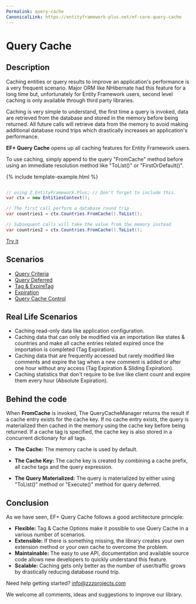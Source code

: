 ```yaml
---
Permalink: query-cache
CanonicalLink: https://entityframework-plus.net/ef-core-query-cache
---
```


# Query Cache

## Description

Caching entities or query results to improve an application's performance is a very frequent scenario. Major ORM like NHibernate had this feature for a long time but, unfortunately for Entity Framework users, second level caching is only available through third party libraries.

Caching is very simple to understand, the first time a query is invoked, data are retrieved from the database and stored in the memory before being returned. All future calls will retrieve data from the memory to avoid making additional database round trips which drastically increases an application's performance.

**EF+ Query Cache** opens up all caching features for Entity Framework users.

To use caching, simply append to the query "FromCache" method before using an immediate resolution method like "ToList()" or "FirstOrDefault()".

{% include template-example.html %} 
```csharp

// using Z.EntityFramework.Plus; // Don't forget to include this.
var ctx = new EntitiesContext();

// The first call perform a database round trip
var countries1 = ctx.Countries.FromCache().ToList();

// Subsequent calls will take the value from the memory instead
var countries2 = ctx.Countries.FromCache().ToList();

```
[Try it](https://dotnetfiddle.net/nx9A2H)

## Scenarios

 - [Query Criteria](scenarios/ef6-query-cache-using-query-criteria.md)
 - [Query Deferred](scenarios/ef6-query-cache-query-deferred.md)
 - [Tag & ExpireTag](scenarios/ef6-query-cache-tag.md)
 - [Expiration](scenarios/ef6-query-cache-expiration.md)
 - [Query Cache Control](scenarios/ef6-query-cache-control.md)
 
## Real Life Scenarios

 - Caching read-only data like application configuration.
 - Caching data that can only be modified via an importation like states & countries and make all cache entries related expired once the importation is completed (Tag Expiration).
 - Caching data that are frequently accessed but rarely modified like comments and expire the tag when a new comment is added or after one hour without any access (Tag Expiration & Sliding Expiration).
 - Caching statistics that don't require to be live like client count and expire them every hour (Absolute Expiration).

## Behind the code

When **FromCache** is invoked, The QueryCacheManager returns the result if a cache entry exists for the cache key. If no cache entry exists, the query is materialized then cached in the memory using the cache key before being returned. If a cache tag is specified, the cache key is also stored in a concurrent dictionary for all tags.

 - **The Cache:** The memory cache is used by default.

 - **The Cache Key:** The cache key is created by combining a cache prefix, all cache tags and the query expression.

 - **The Query Materialized:** The query is materialized by either using "ToList()" method or "Execute()" method for query deferred.

## Conclusion

As we have seen, EF+ Query Cache follows a good architecture principle:

 - **Flexible:** Tag & Cache Options make it possible to use Query Cache in a various number of scenarios.
 - **Extensible:** If there is something missing, the library creates your own extension method or your own cache to overcome the problem.
 - **Maintainable:** The easy to use API, documentation and available source code allows new developers to quickly understand this feature.
 - **Scalable:** Caching gets only better as the number of user/traffic grows by drastically reducing database round trip.

Need help getting started? [info@zzzprojects.com](mailto:info@zzzprojects.com)

We welcome all comments, ideas and suggestions to improve our library.
